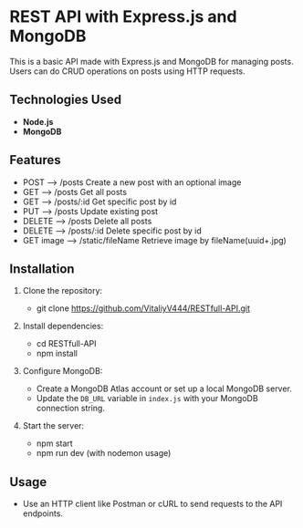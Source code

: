 # REST API with Express.js and MongoDB

This is a basic API made with Express.js and MongoDB for managing posts. Users can do CRUD operations on posts using HTTP requests.

## Technologies Used

- **Node.js**
- **MongoDB**

## Features

  - POST --> /posts 
        Create a new post with an optional image
  - GET --> /posts
        Get all posts
  - GET --> /posts/:id
        Get specific post by id
  - PUT --> /posts
        Update existing post
  - DELETE --> /posts
        Delete all posts
  - DELETE --> /posts/:id
        Delete specific post by id
  - GET image --> /static/fileName
        Retrieve image by fileName(uuid+.jpg)

## Installation

1. Clone the repository:
   - git clone https://github.com/VitaliyV444/RESTfull-API.git
   
2. Install dependencies:
   - cd RESTfull-API
   - npm install
   
3. Configure MongoDB:
   - Create a MongoDB Atlas account or set up a local MongoDB server.
   - Update the `DB_URL` variable in `index.js` with your MongoDB connection string.

4. Start the server:
   - npm start
   - npm run dev (with nodemon usage)

## Usage

- Use an HTTP client like Postman or cURL to send requests to the API endpoints.

